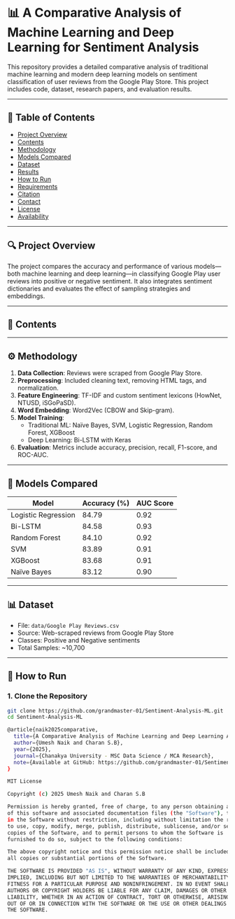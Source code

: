 # 📊 A Comparative Analysis of Machine Learning and Deep Learning for Sentiment Analysis

This repository provides a detailed comparative analysis of traditional machine learning and modern deep learning models on sentiment classification of user reviews from the Google Play Store. This project includes code, dataset, research papers, and evaluation results.

---

## 📝 Table of Contents

- [Project Overview](#project-overview)
- [Contents](#contents)
- [Methodology](#methodology)
- [Models Compared](#models-compared)
- [Dataset](#dataset)
- [Results](#results)
- [How to Run](#how-to-run)
- [Requirements](#requirements)
- [Citation](#citation)
- [Contact](#contact)
- [License](#license)
- [Availability](#availability)

---

## 🔍 Project Overview

The project compares the accuracy and performance of various models—both machine learning and deep learning—in classifying Google Play user reviews into positive or negative sentiment. It also integrates sentiment dictionaries and evaluates the effect of sampling strategies and embeddings.

---

## 📂 Contents


---

## ⚙️ Methodology

1. **Data Collection**: Reviews were scraped from Google Play Store.
2. **Preprocessing**: Included cleaning text, removing HTML tags, and normalization.
3. **Feature Engineering**: TF-IDF and custom sentiment lexicons (HowNet, NTUSD, iSGoPaSD).
4. **Word Embedding**: Word2Vec (CBOW and Skip-gram).
5. **Model Training**:
   - Traditional ML: Naïve Bayes, SVM, Logistic Regression, Random Forest, XGBoost
   - Deep Learning: Bi-LSTM with Keras
6. **Evaluation**: Metrics include accuracy, precision, recall, F1-score, and ROC-AUC.

---

## 🧠 Models Compared

| Model              | Accuracy (%) | AUC Score |
|-------------------|--------------|-----------|
| Logistic Regression | 84.79       | 0.92      |
| Bi-LSTM             | 84.58       | 0.93      |
| Random Forest       | 84.10       | 0.92      |
| SVM                 | 83.89       | 0.91      |
| XGBoost             | 83.68       | 0.91      |
| Naïve Bayes         | 83.12       | 0.90      |

---

## 📊 Dataset

- File: `data/Google Play Reviews.csv`
- Source: Web-scraped reviews from Google Play Store
- Classes: Positive and Negative sentiments
- Total Samples: ~10,700

---

## 🚀 How to Run

### 1. Clone the Repository

```bash
git clone https://github.com/grandmaster-01/Sentiment-Analysis-ML.git
cd Sentiment-Analysis-ML

@article{naik2025comparative,
  title={A Comparative Analysis of Machine Learning and Deep Learning Approaches for Sentiment Classification on Google Play Reviews},
  author={Umesh Naik and Charan S.B},
  year={2025},
  journal={Chanakya University - MSC Data Science / MCA Research},
  note={Available at GitHub: https://github.com/grandmaster-01/Sentiment-Analysis-ML}
}

MIT License

Copyright (c) 2025 Umesh Naik and Charan S.B

Permission is hereby granted, free of charge, to any person obtaining a copy
of this software and associated documentation files (the "Software"), to deal
in the Software without restriction, including without limitation the rights  
to use, copy, modify, merge, publish, distribute, sublicense, and/or sell     
copies of the Software, and to permit persons to whom the Software is         
furnished to do so, subject to the following conditions:                       

The above copyright notice and this permission notice shall be included in     
all copies or substantial portions of the Software.                            

THE SOFTWARE IS PROVIDED "AS IS", WITHOUT WARRANTY OF ANY KIND, EXPRESS OR    
IMPLIED, INCLUDING BUT NOT LIMITED TO THE WARRANTIES OF MERCHANTABILITY,      
FITNESS FOR A PARTICULAR PURPOSE AND NONINFRINGEMENT. IN NO EVENT SHALL THE   
AUTHORS OR COPYRIGHT HOLDERS BE LIABLE FOR ANY CLAIM, DAMAGES OR OTHER        
LIABILITY, WHETHER IN AN ACTION OF CONTRACT, TORT OR OTHERWISE, ARISING FROM, 
OUT OF OR IN CONNECTION WITH THE SOFTWARE OR THE USE OR OTHER DEALINGS IN     
THE SOFTWARE.
